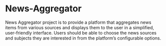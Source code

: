 # News-Aggregator
News Aggregator project is to provide a platform that aggregates news items from various sources and displays them to the user in a simplified, user-friendly interface. Users should be able to choose the news sources and subjects they are interested in from the platform’s configurable options.
